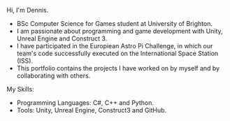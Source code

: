 Hi, I'm Dennis.

- BSc Computer Science for Games student at University of Brighton.
- I am passionate about programming and game development with Unity, Unreal Engine and Construct 3.
- I have participated in the Europiean Astro Pi Challenge, in which our team's code successfully executed on the International Space Station (ISS).
- This portfolio contains the projects I have worked on by myself and by collaborating with others.


My Skills:
- Programming Languages: C#, C++ and Python.
- Tools: Unity, Unreal Engine, Construct3 and GitHub.
<!--
**Programmer25X/Programmer25X** is a ✨ _special_ ✨ repository because its `README.md` (this file) appears on your GitHub profile.

Here are some ideas to get you started:

- 🔭 I’m currently working on ...
- 🌱 I’m currently learning ...
- 👯 I’m looking to collaborate on ...
- 🤔 I’m looking for help with ...
- 💬 Ask me about ...
- 📫 How to reach me: ...
- 😄 Pronouns: ...
- ⚡ Fun fact: ...
-->
